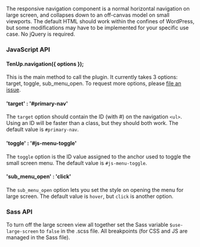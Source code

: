 The responsive navigation component is a normal horizontal navigation on large screen, and collapses down to an off-canvas model on small viewports. The default HTML should work within the confines of WordPress, but some modifications may have to be implemented for your specific use case. No jQuery is required.

### JavaScript API

#### TenUp.navigation({ options });

This is the main method to call the plugin. It currently takes 3 options: target, toggle, sub_menu_open. To request more options, please [file an issue](https://github.com/10up/wp-component-library/issues).

#### 'target' : '#primary-nav'

The `target` option should contain the ID (with #) on the navigation `<ul>`. Using an ID will be faster than a class, but they should both work. The default value is `#primary-nav`.

#### 'toggle' : '#js-menu-toggle'

The `toggle` option is the ID value assigned to the anchor used to toggle the small screen menu. The default value is `#js-menu-toggle`.

#### 'sub_menu_open' : 'click'

The `sub_menu_open` option lets you set the style on opening the menu for large screen. The default value is `hover`, but `click` is another option.

### Sass API

To turn off the large screen view all together set the Sass variable `$use-large-screen` to `false` in the .scss file. All breakpoints (for CSS and JS are managed in the Sass file).
